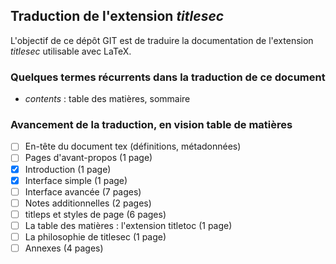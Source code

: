 ## Traduction de l'extension *titlesec*

L'objectif de ce dépôt GIT est de traduire la documentation de l'extension *titlesec* utilisable avec LaTeX.

### Quelques termes récurrents dans la traduction de ce document
- *contents* : table des matières, sommaire

### Avancement de la traduction, en vision table de matières
- [ ] En-tête du document tex (définitions, métadonnées)
- [ ] Pages d'avant-propos (1 page)
- [x] Introduction (1 page)
- [x] Interface simple (1 page)
- [ ] Interface avancée (7 pages)
- [ ] Notes additionnelles (2 pages)
- [ ] titleps et styles de page (6 pages)
- [ ] La table des matières : l'extension titletoc (1 page)
- [ ] La philosophie de titlesec (1 page)
- [ ] Annexes (4 pages)